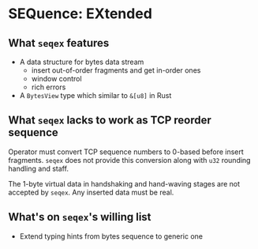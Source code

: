 # SEQuence: EXtended

## What `seqex` features

* A data structure for bytes data stream
    * insert out-of-order fragments and get in-order ones
    * window control
    * rich errors
* A `BytesView` type which similar to `&[u8]` in Rust

## What `seqex` lacks to work as TCP reorder sequence

Operator must convert TCP sequence numbers to 0-based before insert fragments. `seqex` does not provide this conversion along with `u32` rounding handling and staff.

The 1-byte virtual data in handshaking and hand-waving stages are not accepted by `seqex`. Any inserted data must be real.

## What's on `seqex`'s willing list

* Extend typing hints from bytes sequence to generic one 